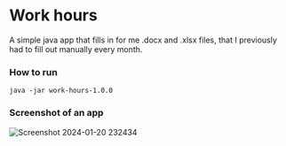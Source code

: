 # Work hours

A simple java app that fills in for me .docx and .xlsx files, that I previously had to fill out manually every month.

### How to run

```
java -jar work-hours-1.0.0
```
### Screenshot of an app
![Screenshot 2024-01-20 232434](https://github.com/devLukaszMichalak/work-hours/assets/48216995/aa0b4b04-8537-4cb1-80ba-800fc297f283)
